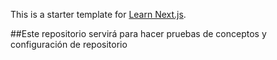 This is a starter template for [Learn Next.js](https://nextjs.org/learn).

##Este repositorio servirá para hacer pruebas de conceptos y configuración de repositorio
